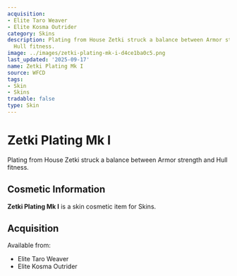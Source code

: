 ```yaml
---
acquisition:
- Elite Taro Weaver
- Elite Kosma Outrider
category: Skins
description: Plating from House Zetki struck a balance between Armor strength and
  Hull fitness.
image: ../images/zetki-plating-mk-i-d4ce1ba0c5.png
last_updated: '2025-09-17'
name: Zetki Plating Mk I
source: WFCD
tags:
- Skin
- Skins
tradable: false
type: Skin
---
```


# Zetki Plating Mk I

Plating from House Zetki struck a balance between Armor strength and Hull fitness.

## Cosmetic Information

**Zetki Plating Mk I** is a skin cosmetic item for Skins.

## Acquisition

Available from:
- Elite Taro Weaver
- Elite Kosma Outrider

